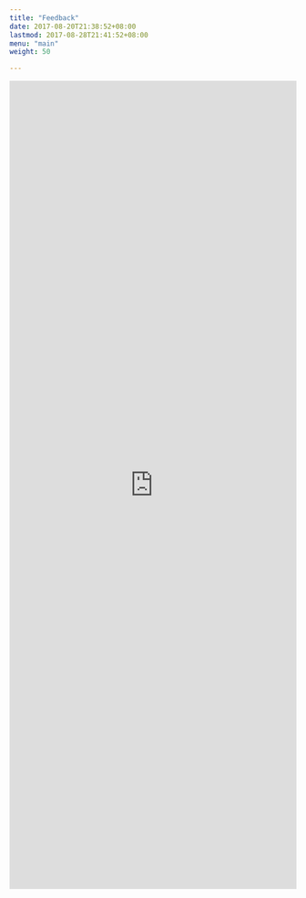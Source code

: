 ```yaml
---
title: "Feedback"
date: 2017-08-20T21:38:52+08:00
lastmod: 2017-08-28T21:41:52+08:00
menu: "main"
weight: 50

---
```


<iframe src="https://docs.google.com/forms/d/e/1FAIpQLScIKtODHhdSIAEQshHzhrhg1LSAkWWi9F2jH4-FJDrKMQ4TiQ/viewform?embedded=true" width="100%" height="1417" frameborder="0" marginheight="0" marginwidth="0">Loading...</iframe>
